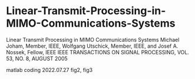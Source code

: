 # Linear-Transmit-Processing-in-MIMO-Communications-Systems
Linear Transmit Processing in MIMO Communications Systems Michael Joham, Member, IEEE, Wolfgang Utschick, Member, IEEE, and Josef A. Nossek, Fellow, IEEE
IEEE TRANSACTIONS ON SIGNAL PROCESSING, VOL. 53, NO. 8, AUGUST 2005

matlab coding 2022.07.27 fig2, fig3
